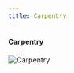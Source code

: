 ```yaml
---
title: Carpentry
---
```

#### Carpentry

![Carpentry](/assets/images/services/carpentry/default.jpg)